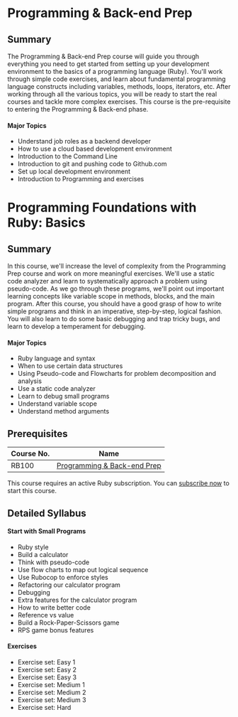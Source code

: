 # Programming & Back-end Prep

## Summary

The Programming & Back-end Prep course will guide you through everything you need to get started from setting up your development environment to the basics of a programming language (Ruby). You'll work through simple code exercises, and learn about fundamental programming language constructs including variables, methods, loops, iterators, etc. After working through all the various topics, you will be ready to start the real courses and tackle more complex exercises. This course is the pre-requisite to entering the Programming & Back-end phase.

#### Major Topics

- Understand job roles as a backend developer
- How to use a cloud based development environment
- Introduction to the Command Line
- Introduction to git and pushing code to Github.com
- Set up local development environment
- Introduction to Programming and exercises

# Programming Foundations with Ruby: Basics

## Summary

In this course, we'll increase the level of complexity from the Programming Prep course and work on more meaningful exercises. We'll use a static code analyzer and learn to systematically approach a problem using pseudo-code. As we go through these programs, we'll point out important learning concepts like variable scope in methods, blocks, and the main program. After this course, you should have a good grasp of how to write simple programs and think in an imperative, step-by-step, logical fashion. You will also learn to do some basic debugging and trap tricky bugs, and learn to develop a temperament for debugging.

#### Major Topics

- Ruby language and syntax
- When to use certain data structures
- Using Pseudo-code and Flowcharts for problem decomposition and analysis
- Use a static code analyzer
- Learn to debug small programs
- Understand variable scope
- Understand method arguments

## Prerequisites

|Course No.|Name|
|---|---|
|RB100|[Programming & Back-end Prep](https://launchschool.com/courses/c1ae9a44)|

This course requires an active Ruby subscription. You can [subscribe now](https://launchschool.com/subscription/ruby) to start this course.

## Detailed Syllabus

#### Start with Small Programs

- Ruby style
- Build a calculator
- Think with pseudo-code
- Use flow charts to map out logical sequence
- Use Rubocop to enforce styles
- Refactoring our calculator program
- Debugging
- Extra features for the calculator program
- How to write better code
- Reference vs value
- Build a Rock-Paper-Scissors game
- RPS game bonus features

#### Exercises

- Exercise set: Easy 1
- Exercise set: Easy 2
- Exercise set: Easy 3
- Exercise set: Medium 1
- Exercise set: Medium 2
- Exercise set: Medium 3
- Exercise set: Hard